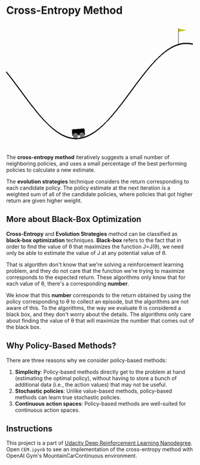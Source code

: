 # Cross-Entropy Method

![asset00001](asset/asset00001.png)

The **cross-entropy method** iteratively suggests a small number of neighboring policies, and uses a small percentage of the best performing policies to calculate a new estimate.

The **evolution strategies** technique considers the return corresponding to each candidate policy. The policy estimate at the next iteration is a weighted sum of all of the candidate policies, where policies that got higher return are given higher weight. 

## More about Black-Box Optimization

**Cross-Entropy** and **Evolution Strategies** method can be classified as **black-box optimization** techniques. **Black-box** refers to the fact that in order to find the value of θ that maximizes the function J=J(θ), we need only be able to estimate the value of J at any potential value of θ. 

That is algorithm don't know that we're solving a reinforcement learning problem, and they do not care that the function we're trying to maximize corresponds to the expected return. These algorithms only know that for each value of θ, there's a corresponding **number**. 

We know that this **number** corresponds to the return obtained by using the policy corresponding to θ to collect an episode, but the algorithms are not aware of this. To the algorithms, the way we evaluate θ is considered a black box, and they don't worry about the details. The algorithms only care about finding the value of θ that will maximize the number that comes out of the black box.

## Why Policy-Based Methods?

There are three reasons why we consider policy-based methods:

1. **Simplicity**: Policy-based methods directly get to the problem at hand (estimating the optimal policy), without having to store a bunch of additional data (i.e., the action values) that may not be useful.
2. **Stochastic policies**: Unlike value-based methods, policy-based methods can learn true stochastic policies.
3. **Continuous action spaces**: Policy-based methods are well-suited for continuous action spaces.

## Instructions

This project is a part of [Udacity Deep Reinforcement Learning Nanodegree](https://www.udacity.com/course/deep-reinforcement-learning-nanodegree--nd893). Open `CEM.ipynb` to see an implementation of the cross-entropy method with OpenAI Gym's MountainCarContinuous environment.
